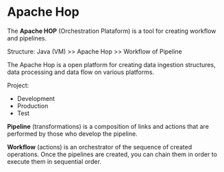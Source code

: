 # Apache Hop

The **Apache HOP** (Orchestration Plataform) is a tool for creating workflow and pipelines.

Structure:
Java (VM) >> Apache Hop >> Workflow of Pipeline

The Apache Hop is a open platform for creating data ingestion structures, data processing and data flow on various platforms.

Project:
- Development
- Production
- Test

**Pipeline** (transformations) is a composition of links and actions that are performed by those who develop the pipeline.

**Workflow** (actions) is an orchestrator of the sequence of created operations. Once the pipelines are created, you can chain them in order to execute them in sequential order.

